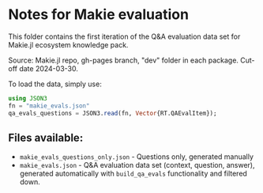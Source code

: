 # Notes for Makie evaluation

This folder contains the first iteration of the Q&A evaluation data set for Makie.jl ecosystem knowledge pack.

Source: Makie.jl repo, gh-pages branch, "dev" folder in each package. Cut-off date 2024-03-30.

To load the data, simply use:

```julia
using JSON3
fn = "makie_evals.json"
qa_evals_questions = JSON3.read(fn, Vector{RT.QAEvalItem});
```

## Files available:

- `makie_evals_questions_only.json` - Questions only, generated manually
- `makie_evals.json` - Q&A evaluation data set (context, question, answer), generated automatically with `build_qa_evals` functionality and filtered down.
